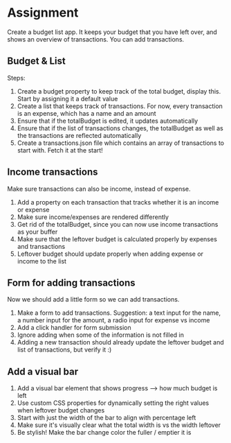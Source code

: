# Assignment

Create a budget list app. It keeps your budget that you have left over, and shows an overview of transactions. You can add transactions.

## Budget & List

Steps:

1. Create a budget property to keep track of the total budget, display this. Start by assigning it a default value
2. Create a list that keeps track of transactions. For now, every transaction is an expense, which has a name and an amount
3. Ensure that if the totalBudget is edited, it updates automatically
4. Ensure that if the list of transactions changes, the totalBudget as well as the transactions are reflected automatically
5. Create a transactions.json file which contains an array of transactions to start with. Fetch it at the start!

## Income transactions

Make sure transactions can also be income, instead of expense.

1. Add a property on each transaction that tracks whether it is an income or expense
2. Make sure income/expenses are rendered differently
3. Get rid of the totalBudget, since you can now use income transactions as your buffer
4. Make sure that the leftover budget is calculated properly by expenses and transactions
5. Leftover budget should update properly when adding expense or income to the list

## Form for adding transactions

Now we should add a little form so we can add transactions.

1. Make a form to add transactions. Suggestion: a text input for the name, a number input for the amount, a radio input for expense vs income
2. Add a click handler for form submission
3. Ignore adding when some of the information is not filled in
4. Adding a new transaction should already update the leftover budget and list of transactions, but verify it :)

## Add a visual bar

1. Add a visual bar element that shows progress --> how much budget is left
2. Use custom CSS properties for dynamically setting the right values when leftover budget changes
3. Start with just the width of the bar to align with percentage left
4. Make sure it's visually clear what the total width is vs the width leftover
5. Be stylish! Make the bar change color the fuller / emptier it is
